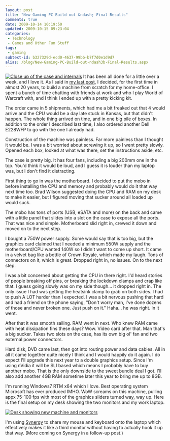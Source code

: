 ```yaml
---
layout: post
title: "New Gaming PC Build-out &ndash; Final Results"
comments: true
date: 2009-10-14 10:19:50
updated: 2009-10-15 09:23:04
categories:
 - Technology
 - Games and Other Fun Stuff
tags:
 - gaming
subtext-id: b327329d-ecd0-4637-99bb-b7f7d0e1d9d7
alias: /blog/New-Gaming-PC-Build-out-ndash3b-Final-Results.aspx
---
```



[![Close up of the case and internals](/images/blog/WindowsLiveWriter/NewGamingPCBuildoutFinalResults/73206C52/001_thumb.jpg)](/images/blog/WindowsLiveWriter/NewGamingPCBuildoutFinalResults/5AFD01F7/001.jpg) It has been all done for a little over a week, and I love it. As I said in [my last post](http://www.peterprovost.org/blog/post/New-Gaming-PC-Build-out-ndash3b-The-Order.aspx), I decided, for the first time in almost 20 years, to build a machine from scratch for my home-office. I spent a bunch of time chatting with friends at work and who I play World of Warcraft with, and I think I ended up with a pretty kicking kit.

The order came in 5 shipments, which had me a bit freaked out that 4 would arrive and the CPU would be a day late stuck in Kansas, but that didn't happen. The whole thing arrived on time, and in one big pile of boxes. In addition to the order I described last time, I also ordered another Dell E228WFP to go with the one I already had.

Construction of the machine was painless. Far more painless than I thought it would be. I was a bit worried about screwing it up, so I went pretty slowly. Opened each box, looked at what was there, set the instructions aside, etc.

The case is pretty big. It has four fans, including a big 200mm one in the top. You'd think it would be loud, and I guess it is louder than my laptop was, but I don't find it distracting.

First thing to go in was the motherboard. I decided to put the mobo in before installing the CPU and memory and probably would do it that way next time too. Brad Wilson suggested doing the CPU and RAM on my desk to make it easier, but I figured moving that sucker around all loaded up would suck.

The mobo has tons of ports (USB, eSATA and more) on the back and came with a little panel that slides into a slot on the case to expose all the ports. That was nice and simple. Motherboard slid right in, crewed it down and moved on to the next step.

I bought a 750W power supply. Some would say that is too big, but the graphics card claimed that I needed a minimum 550W supply and the motherboard/CPU wanted 140W so I didn't want to come up short. It came in a velvet bag like a bottle of Crown Royale, which made my laugh. Tons of connectors on it, which is great. Dropped right in, no issues. On to the next step.

I was a bit concerned about getting the CPU in there right. I'd heard stories of people breaking off pins, or breaking the lockdown clamps and crap like that. I guess going slowly was on my side though... it dropped right in. The only issue I had was getting the heatsink clamp to grab on both sides. I had to push A LOT harder than I expected. I was a bit nervous pushing that hard and had a friend on the phone saying, "Don't worry man, I've done dozens of those and never broken one. Just push on it." Haha... he was right. In it went.

After that it was smooth sailing. RAM went in next. Who knew RAM came with heat dissipation fins these days? Wow. Video card after that. Man that's a big sucker. Takes two slots on the case, has its own big ol' fan and two external power connectors.

Hard disk, DVD came last, then got into routing power and data cables. All in all it came together quite nicely I think and I would happily do it again. I do expect I'll upgrade this next year to a double graphics setup. Since I'm using nVidia it will be SLI based which means I probably have to buy another mobo. That is the only downside to the sweet bundle deal I got. I'll also add another 4GB RAM sometime later this year to bring me up to 8GB.

I'm running Windows7 RTM x64 which I love. Best operating system Microsoft has ever produced IMHO. WoW screams on this machine, pulling appx 75-100 fps with most of the graphics sliders turned way, way up. Here is the final setup on my desk showing the two monitors and my work laptop.

[![Desk showing new machine and monitors](/images/blog/WindowsLiveWriter/NewGamingPCBuildoutFinalResults/2F043A70/dsc05371q_thumb.jpg)](/images/blog/WindowsLiveWriter/NewGamingPCBuildoutFinalResults/1D93D998/dsc05371q.jpg)

I'm using [Synergy](http://synergy2.sourceforge.net/) to share my mouse and keyboard onto the laptop which effectively makes it like a third monitor without having to actually hook it up that way. (More coming on Synergy in a follow-up post.)
